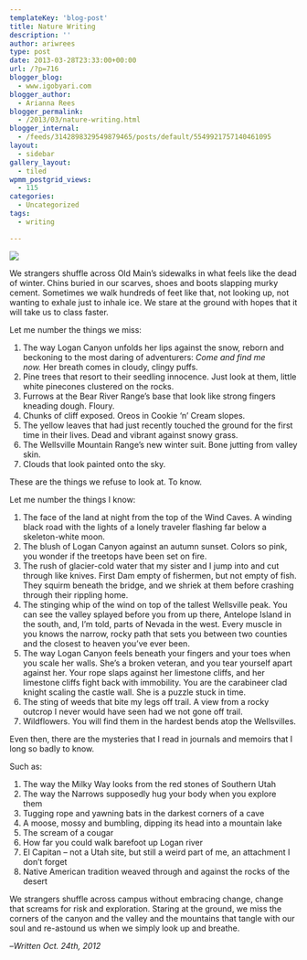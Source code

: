 ```yaml
---
templateKey: 'blog-post'
title: Nature Writing
description: ''
author: ariwrees
type: post
date: 2013-03-28T23:33:00+00:00
url: /?p=716
blogger_blog:
  - www.igobyari.com
blogger_author:
  - Arianna Rees
blogger_permalink:
  - /2013/03/nature-writing.html
blogger_internal:
  - /feeds/3142898329549879465/posts/default/5549921757140461095
layout:
  - sidebar
gallery_layout:
  - tiled
wpmm_postgrid_views:
  - 115
categories:
  - Uncategorized
tags:
  - writing

---
```

[![](https://www.igobyari.com/wp-content/uploads/2013/03/Dana_Stopler_DSC_0087.jpg)](https://www.igobyari.com/wp-content/uploads/2013/03/Dana_Stopler_DSC_0087-1.jpg)

We strangers shuffle across Old Main’s sidewalks in what feels like the dead of winter. Chins buried in our scarves, shoes and boots slapping murky cement. Sometimes we walk hundreds of feet like that, not looking up, not wanting to exhale just to inhale ice. We stare at the ground with hopes that it will take us to class faster.

Let me number the things we miss:

1.  The way Logan Canyon unfolds her lips against the snow, reborn and beckoning to the most daring of adventurers: _Come and find me now._ Her breath comes in cloudy, clingy puffs.
2.  Pine trees that resort to their seedling innocence. Just look at them, little white pinecones clustered on the rocks.
3.  Furrows at the Bear River Range’s base that look like strong fingers kneading dough. Floury.
4.  Chunks of cliff exposed. Oreos in Cookie ‘n’ Cream slopes.
5.  The yellow leaves that had just recently touched the ground for the first time in their lives. Dead and vibrant against snowy grass.
6.  The Wellsville Mountain Range’s new winter suit. Bone jutting from valley skin.
7.  Clouds that look painted onto the sky.

These are the things we refuse to look at. To know.

Let me number the things I know:

1.  The face of the land at night from the top of the Wind Caves. A winding black road with the lights of a lonely traveler flashing far below a skeleton-white moon.
2.  The blush of Logan Canyon against an autumn sunset. Colors so pink, you wonder if the treetops have been set on fire.
3.  The rush of glacier-cold water that my sister and I jump into and cut through like knives. First Dam empty of fishermen, but not empty of fish. They squirm beneath the bridge, and we shriek at them before crashing through their rippling home.
4.  The stinging whip of the wind on top of the tallest Wellsville peak. You can see the valley splayed before you from up there, Antelope Island in the south, and, I’m told, parts of Nevada in the west. Every muscle in you knows the narrow, rocky path that sets you between two counties and the closest to heaven you’ve ever been.
5.  The way Logan Canyon feels beneath your fingers and your toes when you scale her walls. She’s a broken veteran, and you tear yourself apart against her. Your rope slaps against her limestone cliffs, and her limestone cliffs fight back with immobility. You are the carabineer clad knight scaling the castle wall. She is a puzzle stuck in time.
6.  The sting of weeds that bite my legs off trail. A view from a rocky outcrop I never would have seen had we not gone off trail.
7.  Wildflowers. You will find them in the hardest bends atop the Wellsvilles.

Even then, there are the mysteries that I read in journals and memoirs that I long so badly to know.

Such as:

1.  The way the Milky Way looks from the red stones of Southern Utah
2.  The way the Narrows supposedly hug your body when you explore them
3.  Tugging rope and yawning bats in the darkest corners of a cave
4.  A moose, mossy and bumbling, dipping its head into a mountain lake
5.  The scream of a cougar
6.  How far you could walk barefoot up Logan river
7.  El Capitan – not a Utah site, but still a weird part of me, an attachment I don’t forget
8.  Native American tradition weaved through and against the rocks of the desert

We strangers shuffle across campus without embracing change, change that screams for risk and exploration. Staring at the ground, we miss the corners of the canyon and the valley and the mountains that tangle with our soul and re-astound us when we simply look up and breathe.

–_Written Oct. 24th, 2012_